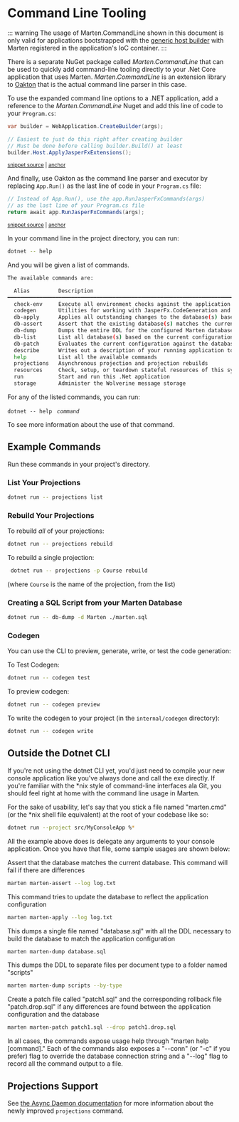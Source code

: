 # Command Line Tooling

::: warning
The usage of Marten.CommandLine shown in this document is only valid for applications bootstrapped with the
[generic host builder](https://docs.microsoft.com/en-us/aspnet/core/fundamentals/host/generic-host) with Marten registered in the application's IoC container.
:::

There is a separate NuGet package called _Marten.CommandLine_ that can be used to quickly add command-line tooling directly to
your .Net Core application that uses Marten. _Marten.CommandLine_ is an extension library to [Oakton](https://jasperfx.github.io/oakton) that
is the actual command line parser in this case.

To use the expanded command line options to a .NET application, add a reference to the _Marten.CommandLine_ Nuget and add this line of code to your `Program.cs`:

<!-- snippet: sample_using_WebApplication_1 -->
<a id='snippet-sample_using_webapplication_1'></a>
```cs
var builder = WebApplication.CreateBuilder(args);

// Easiest to just do this right after creating builder
// Must be done before calling builder.Build() at least
builder.Host.ApplyJasperFxExtensions();
```
<sup><a href='https://github.com/JasperFx/marten/blob/master/src/samples/MinimalAPI/Program.cs#L10-L18' title='Snippet source file'>snippet source</a> | <a href='#snippet-sample_using_webapplication_1' title='Start of snippet'>anchor</a></sup>
<!-- endSnippet -->

And finally, use Oakton as the command line parser and executor by replacing `App.Run()` as the last line of code in your
`Program.cs` file:

<!-- snippet: sample_using_WebApplication_2 -->
<a id='snippet-sample_using_webapplication_2'></a>
```cs
// Instead of App.Run(), use the app.RunJasperFxCommands(args)
// as the last line of your Program.cs file
return await app.RunJasperFxCommands(args);
```
<sup><a href='https://github.com/JasperFx/marten/blob/master/src/samples/MinimalAPI/Program.cs#L56-L62' title='Snippet source file'>snippet source</a> | <a href='#snippet-sample_using_webapplication_2' title='Start of snippet'>anchor</a></sup>
<!-- endSnippet -->

In your command line in the project directory, you can run:

```bash
dotnet -- help
```

And you will be given a list of commands.



```bash
The available commands are:

  Alias         Description
━━━━━━━━━━━━━━━━━━━━━━━━━━━━━━━━━━━━━━━━━━━━━━━━━━━━━━━━━━━━━━━━━━━━━━━━━━━━━━━━━━━━━━━━━━━━━━━━━━━━━━━━━━━━━━━━━━━━━━━━━━━━━━━━━━━━━━━━
  check-env     Execute all environment checks against the application
  codegen       Utilities for working with JasperFx.CodeGeneration and JasperFx.RuntimeCompiler
  db-apply      Applies all outstanding changes to the database(s) based on the current configuration
  db-assert     Assert that the existing database(s) matches the current configuration
  db-dump       Dumps the entire DDL for the configured Marten database
  db-list       List all database(s) based on the current configuration
  db-patch      Evaluates the current configuration against the database and writes a patch and drop file if there are any differences
  describe      Writes out a description of your running application to either the console or a file
  help          List all the available commands
  projections   Asynchronous projection and projection rebuilds
  resources     Check, setup, or teardown stateful resources of this system
  run           Start and run this .Net application
  storage       Administer the Wolverine message storage
```

For any of the listed commands, you can run:

`dotnet -- help ` *`command`*

To see more information about the use of that command.



## Example Commands

Run these commands in your project's directory.

### List Your Projections
```bash
dotnet run -- projections list
```

### Rebuild Your Projections

To rebuild *all* of your projections:

```bash
dotnet run -- projections rebuild
```
To rebuild a single projection:

```bash
 dotnet run -- projections -p Course rebuild
```
(where `Course` is the name of the projection, from the list)

### Creating a SQL Script from your Marten Database

```sh
dotnet run -- db-dump -d Marten ./marten.sql
```
### Codegen

You can use the CLI to preview, generate, write, or test the code generation:

To Test Codegen:

```bash
dotnet run -- codegen test
```

To preview codegen:

```bash
dotnet run -- codegen preview
```

To write the codegen to your project (in the `internal/codegen` directory):

```bash
dotnet run -- codegen write
```


## Outside the Dotnet CLI

If you're not using the dotnet CLI yet, you'd just need to compile your new console application like you've always done and call the exe directly. If you're familiar with the *nix style of command-line interfaces ala Git, you should feel right at home with the command line usage in Marten.

For the sake of usability, let's say that you stick a file named "marten.cmd" (or the *nix shell file equivalent) at the root of your codebase like so:

```bash
dotnet run --project src/MyConsoleApp %*
```

All the example above does is delegate any arguments to your console application. Once you have that file, some sample usages are shown below:

Assert that the database matches the current database. This command will fail if there are differences

```bash
marten marten-assert --log log.txt
```

This command tries to update the database to reflect the application configuration

```bash
marten marten-apply --log log.txt
```

This dumps a single file named "database.sql" with all the DDL necessary to build the database to
match the application configuration

```bash
marten marten-dump database.sql
```

This dumps the DDL to separate files per document
type to a folder named "scripts"

```bash
marten marten-dump scripts --by-type
```

Create a patch file called "patch1.sql" and
the corresponding rollback file "patch.drop.sql" if any
differences are found between the application configuration
and the database

```bash
marten marten-patch patch1.sql --drop patch1.drop.sql
```

In all cases, the commands expose usage help through "marten help [command]." Each of the commands also exposes a "--conn" (or "-c" if you prefer) flag to override the database connection string and a "--log" flag to record all the command output to a file.

## Projections Support

See [the Async Daemon documentation](/events/projections/async-daemon.md) for more information about the newly improved `projections` command.
